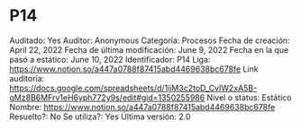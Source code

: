 # P14

Auditado: Yes
Auditor: Anonymous
Categoría: Procesos
Fecha de creación: April 22, 2022
Fecha de última modificación: June 9, 2022
Fecha en la que pasó a estático: June 10, 2022
Identificador: P14
Liga: https://www.notion.so/a447a0788f87415abd4469638bc678fe 
Link auditoría: https://docs.google.com/spreadsheets/d/1ijM3c2toD_CvIW2xA5B-gMz8B6MFrv1eH6yph772y9s/edit#gid=1350255986
Nivel o status: Estático
Nombre: https://www.notion.so/a447a0788f87415abd4469638bc678fe 
Resuelto?: No
Se utiliza?: Yes
Última versión: 2.0